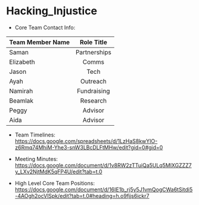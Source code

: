 # Hacking_Injustice

 - Core Team Contact Info:

| Team Member Name | Role Title |
| :--- | :----: |
| Saman | Partnerships |
| Elizabeth | Comms |
| Jason | Tech |
| Ayah | Outreach |
| Namirah | Fundraising |
| Beamlak | Research |
| Peggy | Advisor |
| Aida | Advisor |


- Team Timelines:
https://docs.google.com/spreadsheets/d/1LzHaS8kwYIO-z6Rmq74MhiM-Yhe3-snW3LBcDLFtMHw/edit?gid=0#gid=0

- Meeting Minutes:
https://docs.google.com/document/d/1v8RW2zTTuiQa5ULq5MlXGZZZ7y_LXv2NjtMdK5qFP4U/edit?tab=t.0

- High Level Core Team Positions:
https://docs.google.com/document/d/16IE1b_rj5y5J1vmQogCWa6tSitdi5-4AOgh2ocVlSpk/edit?tab=t.0#heading=h.o9fjjs6ickr7

